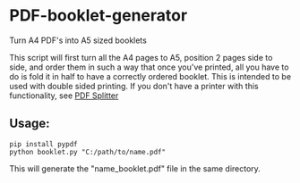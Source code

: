 # PDF-booklet-generator
Turn A4 PDF's into A5 sized booklets

This script will first turn all the A4 pages to A5, position 2 pages side to side, and order them in such a way that once you've printed, all you have to do is fold it in half to have a correctly ordered booklet. 
This is intended to be used with double sided printing. If you don't have a printer with this functionality, see [PDF Splitter](https://github.com/potatomelon111/PDF_Splitter)

## Usage:
```
pip install pypdf
python booklet.py "C:/path/to/name.pdf"
```
This will generate the "name_booklet.pdf" file in the same directory. 
